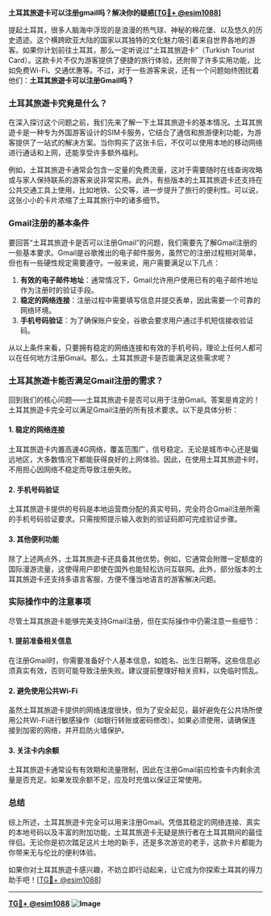 **土耳其旅遊卡可以注册gmail吗？解决你的疑惑[[TG💪+ @esim1088](https://t.me/s/esim1088)]**

提起土耳其，很多人脑海中浮现的是浪漫的热气球、神秘的棉花堡、以及悠久的历史遗迹。这个横跨欧亚大陆的国家以其独特的文化魅力吸引着来自世界各地的游客。如果你计划前往土耳其，那么一定听说过“土耳其旅遊卡”（Turkish Tourist Card）。这款卡片不仅为游客提供了便捷的旅行体验，还附带了许多实用功能，比如免费Wi-Fi、交通优惠等。不过，对于一些游客来说，还有一个问题始终困扰着他们：**土耳其旅遊卡可以注册Gmail吗？**

### 土耳其旅遊卡究竟是什么？

在深入探讨这个问题之前，我们先来了解一下土耳其旅遊卡的基本情况。土耳其旅遊卡是一种专为外国游客设计的SIM卡服务，它结合了通信和旅游便利功能，为游客提供了一站式的解决方案。当你购买了这张卡后，不仅可以使用本地的移动网络进行通话和上网，还能享受许多额外福利。

例如，土耳其旅遊卡通常会包含一定量的免费流量，这对于需要随时在线查询攻略或与家人保持联系的游客来说非常实用。此外，有些版本的土耳其旅遊卡还支持在公共交通工具上使用，比如地铁、公交等，进一步提升了旅行的便利性。可以说，这张小小的卡片浓缩了土耳其旅行中的诸多细节。

### Gmail注册的基本条件

要回答“土耳其旅遊卡是否可以注册Gmail”的问题，我们需要先了解Gmail注册的一些基本要求。Gmail是谷歌推出的电子邮件服务，虽然它的注册过程相对简单，但也有一些硬性规定需要遵守。一般来说，用户需要满足以下几点：

1. **有效的电子邮件地址**：通常情况下，Gmail允许用户使用已有的电子邮件地址作为注册时的验证手段。
2. **稳定的网络连接**：注册过程中需要填写信息并提交表单，因此需要一个可靠的网络环境。
3. **手机号码验证**：为了确保账户安全，谷歌会要求用户通过手机短信接收验证码。

从以上条件来看，只要拥有稳定的网络连接和有效的手机号码，理论上任何人都可以在任何地方注册Gmail。那么，土耳其旅遊卡是否能满足这些需求呢？

### 土耳其旅遊卡能否满足Gmail注册的需求？

回到我们的核心问题——土耳其旅遊卡是否可以用于注册Gmail。答案是肯定的！土耳其旅遊卡完全可以满足Gmail注册的所有技术要求。以下是具体分析：

#### 1. 稳定的网络连接
土耳其旅遊卡内置高速4G网络，覆盖范围广，信号稳定。无论是城市中心还是偏远地区，大多数情况下都能获得良好的上网体验。因此，在使用土耳其旅遊卡时，不用担心因网络不稳定而导致注册失败。

#### 2. 手机号码验证
土耳其旅遊卡提供的号码是本地运营商分配的真实号码，完全符合Gmail注册所需的手机号码验证要求。只需按照提示输入收到的验证码即可完成验证步骤。

#### 3. 其他便利功能
除了上述两点外，土耳其旅遊卡还具备其他优势。例如，它通常会附赠一定额度的国际漫游流量，这使得用户即使在国外也能轻松访问互联网。此外，部分版本的土耳其旅遊卡还支持多语言客服，方便不懂当地语言的游客解决问题。

### 实际操作中的注意事项

尽管土耳其旅遊卡能够完美支持Gmail注册，但在实际操作中仍需注意一些细节：

#### 1. 提前准备相关信息
在注册Gmail时，你需要准备好个人基本信息，如姓名、出生日期等。这些信息必须真实有效，否则可能导致注册失败。建议提前整理好相关资料，以免临时慌乱。

#### 2. 避免使用公共Wi-Fi
虽然土耳其旅遊卡提供的网络速度很快，但为了安全起见，最好避免在公共场所使用公共Wi-Fi进行敏感操作（如银行转账或密码修改）。如果必须使用，请确保连接到加密的网络，并开启防火墙保护。

#### 3. 关注卡内余额
土耳其旅遊卡通常设有有效期和流量限制，因此在注册Gmail前应检查卡内剩余流量是否充足。如果发现余额不足，应及时充值以保证正常使用。

### 总结

综上所述，土耳其旅遊卡完全可以用来注册Gmail。凭借其稳定的网络连接、真实的本地号码以及丰富的附加功能，土耳其旅遊卡无疑是旅行者在土耳其期间的最佳伴侣。无论你是初次踏足这片土地的新手，还是多次游览的老手，这款卡片都能为你带来无与伦比的便利体验。

如果你对土耳其旅遊卡感兴趣，不妨立即行动起来，让它成为你探索土耳其的得力助手吧！[[TG💪+ @esim1088](https://t.me/s/esim1088)]

---

**[TG💪+ @esim1088](https://t.me/s/esim1088) ![Image](https://i.postimg.cc/4NQfJmqS/Snipaste-2025-05-13-00-14-12.png)**